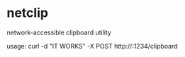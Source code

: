 # netclip
network-accessible clipboard utility

usage:
 curl -d "IT WORKS" -X POST http://<windows machine>:1234/clipboard
